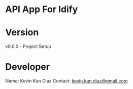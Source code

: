 # API App For Idify

# Version
v0.0.0 - Project Setup

# Developer
Name: Kevin Kan Diaz
Contact: kevin.kan.diaz@gmail.com
